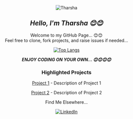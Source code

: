<div align="center">
  <img src="https://drive.google.com/file/d/1vZR1XuqEa62qwAqkSVffdAo5Dc98Cpnz/view?usp=sharing" alt="Tharsha">
  <h2><b><i> Hello, I'm Tharsha 😊😊 </i></b></h2>
</div>

<div align="center">
  <p>Welcome to my GitHub Page... 😊😊 <br>
    Feel free to clone, fork projects, and raise issues if needed... <br></p>

  [![Top Langs](https://github-readme-stats.vercel.app/api/top-langs/?username=Tharsha-Sivapalarajah&layout=compact&title_color=7A7ADB&icon_color=2234AE&text_color=D3D3D3&bg_color=0,000000,130F40)](https://github.com/Tharsha-Sivapalarajah/github-readme-stats)

  <i><b>ENJOY CODING ON YOUR OWN... 😊😊😊😊</b></i>
</div>

<!-- Add a section for your projects -->
<div align="center">
  <h3><b>Highlighted Projects</b></h3>
  <!-- Add project cards or descriptions here -->
  <!-- Example: -->
  <p><a href="link_to_project_1">Project 1</a> - Description of Project 1</p>
  <p><a href="link_to_project_2">Project 2</a> - Description of Project 2</p>
</div>

<!-- Add social media links -->
<div align="center">
  <p>Find Me Elsewhere...</p>
  <a href="https://www.linkedin.com/in/tharshasivapalarajah/" target="_blank">
    <img src="https://img.shields.io/badge/LinkedIn-%230077B5.svg?&style=flat-square&logo=linkedin&logoColor=white" alt="LinkedIn">
  </a>
  <!-- Add more social media links if needed -->
</div>

